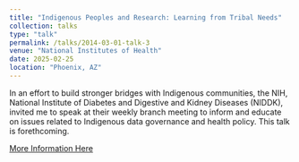 ```yaml
---
title: "Indigenous Peoples and Research: Learning from Tribal Needs"
collection: talks
type: "talk"
permalink: /talks/2014-03-01-talk-3
venue: "National Institutes of Health"
date: 2025-02-25
location: "Phoenix, AZ"
---
```

In an effort to build stronger bridges with Indigenous communities, the NIH, National Institute of Diabetes and Digestive and Kidney Diseases (NIDDK), invited me to speak at their weekly branch meeting to inform and educate on issues related to Indigenous data governance and health policy. This talk is forethcoming.

[More Information Here](https://www.niddk.nih.gov/research-funding/at-niddk/labs-branches/phoenix-epidemiology-clinical-research-branch)

